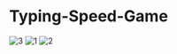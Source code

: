 # Typing-Speed-Game

![3](https://github.com/Elonsolmostafa1/Typing-Speed-Game/assets/62807830/26e80f50-3431-4530-b819-bd4a8e25bc25)
![1](https://github.com/Elonsolmostafa1/Typing-Speed-Game/assets/62807830/0af48908-ad38-4733-a55b-80a9e99c09db)
![2](https://github.com/Elonsolmostafa1/Typing-Speed-Game/assets/62807830/48aa4d85-716b-4321-98a2-49ab54999e25)
